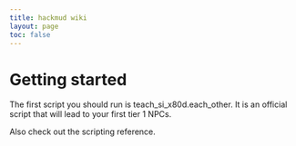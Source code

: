 ```yaml
---
title: hackmud wiki
layout: page
toc: false
---
```


# Getting started

The first script you should run is teach_si_x80d.each_other. It is an official script that will lead to your first tier 1 NPCs.

Also check out the scripting reference.